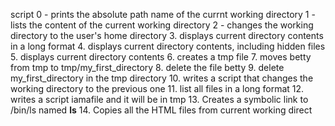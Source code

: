 script 0 - prints the absolute path name of the currnt working directory
1 - lists the content of the current working directory
2 - changes the working directory to the user's home directory
3. displays current directory contents in a long format
4. displays current directory contents, including hidden files 
5. displays current directory contents
6. creates a tmp file
7. moves betty from tmp to tmp/my_first_directory
8. delete the file betty
9. delete my_first_directory in the tmp directory
10. writes a script that changes the working directory to the previous one
11. list all files in a long format
12. writes a script iamafile and it will be in tmp
13. Creates a symbolic link to /bin/ls named __ls__
14. Copies all the HTML files from current working direct
